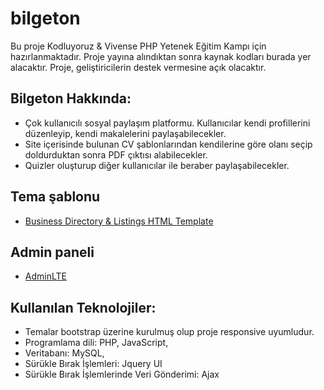 # bilgeton

Bu proje Kodluyoruz & Vivense PHP Yetenek Eğitim Kampı için hazırlanmaktadır. Proje yayına alındıktan sonra kaynak kodları burada yer alacaktır. Proje, geliştiricilerin destek vermesine açık olacaktır.

## Bilgeton Hakkında:

- Çok kullanıcılı sosyal paylaşım platformu. Kullanıcılar kendi profillerini düzenleyip, kendi makalelerini paylaşabilecekler.
- Site içerisinde bulunan CV şablonlarından kendilerine göre olanı seçip doldurduktan sonra PDF çıktısı alabilecekler.
- Quizler oluşturup diğer kullanıcılar ile beraber paylaşabilecekler.

## Tema şablonu
- [Business Directory & Listings HTML Template](https://themeforest.net/item/reveal-business-directory-listings-html-template/25507058)

## Admin paneli
- [AdminLTE](https://github.com/ColorlibHQ/AdminLTE)

## Kullanılan Teknolojiler: 
- Temalar bootstrap üzerine kurulmuş olup proje responsive uyumludur. 
- Programlama dili: PHP, JavaScript, 
- Veritabanı: MySQL,
- Sürükle Bırak İşlemleri: Jquery UI
- Sürükle Bırak İşlemlerinde Veri Gönderimi: Ajax
